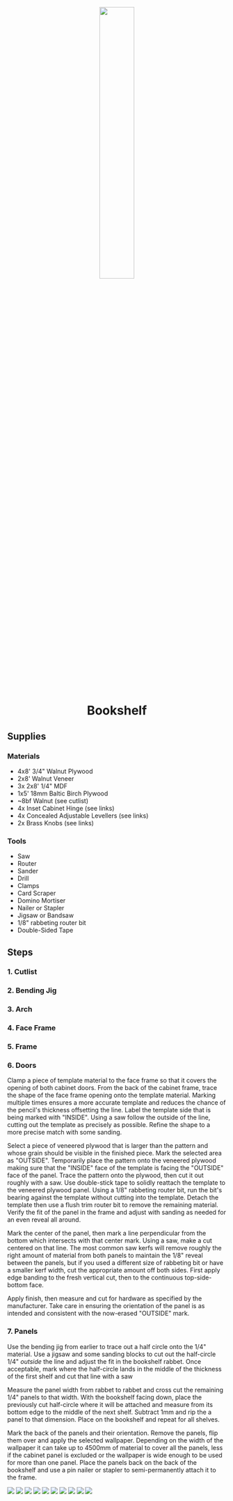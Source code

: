 <!-- 2024-10-28 -->

<p align="center">
  <img src="../../plans/bookshelf/images/wireframe.png" width="40%"/>
</p>
<h1 align="center">
  Bookshelf
  <br>
  <sup><sub><sup><sup></sub>
</h1>

## Supplies

### Materials

- 4x8&#39; 3&#x2F;4&quot; Walnut Plywood
- 2x8&#39; Walnut Veneer
- 3x 2x8&#39; 1&#x2F;4&quot; MDF
- 1x5&#39; 18mm Baltic Birch Plywood
- ~8bf Walnut (see cutlist)
- 4x Inset Cabinet Hinge (see links)
- 4x Concealed Adjustable Levellers (see links)
- 2x Brass Knobs (see links)

### Tools

- Saw
- Router
- Sander
- Drill
- Clamps
- Card Scraper
- Domino Mortiser
- Nailer or Stapler
- Jigsaw or Bandsaw
- 1&#x2F;8&quot; rabbeting router bit
- Double-Sided Tape

## Steps

### 1. Cutlist

### 2. Bending Jig

### 3. Arch

### 4. Face Frame

### 5. Frame

### 6. Doors

Clamp a piece of template material to the face frame so that it covers the
opening of both cabinet doors. From the back of the cabinet frame, trace the
shape of the face frame opening onto the template material. Marking multiple
times ensures a more accurate template and reduces the chance of the pencil's
thickness offsetting the line. Label the template side that is being marked with
"INSIDE". Using a saw follow the outside of the line, cutting out the template
as precisely as possible. Refine the shape to a more precise match with some
sanding.

Select a piece of veneered plywood that is larger than the pattern and whose
grain should be visible in the finished piece. Mark the selected area as
"OUTSIDE". Temporarily place the pattern onto the veneered plywood making sure
that the "INSIDE" face of the template is facing the "OUTSIDE" face of the
panel. Trace the pattern onto the plywood, then cut it out roughly with a saw.
Use double-stick tape to solidly reattach the template to the veneered plywood
panel. Using a 1/8" rabbeting router bit, run the bit's bearing against the
template without cutting into the template. Detach the template then use a flush
trim router bit to remove the remaining material. Verify the fit of the panel in
the frame and adjust with sanding as needed for an even reveal all around.

Mark the center of the panel, then mark a line perpendicular from the bottom
which intersects with that center mark. Using a saw, make a cut centered on that
line. The most common saw kerfs will remove roughly the right amount of material
from both panels to maintain the 1/8" reveal between the panels, but if you used
a different size of rabbeting bit or have a smaller kerf width, cut the
appropriate amount off both sides. First apply edge banding to the fresh
vertical cut, then to the continuous top-side-bottom face.

Apply finish, then measure and cut for hardware as specified by the
manufacturer. Take care in ensuring the orientation of the panel is as intended
and consistent with the now-erased "OUTSIDE" mark.

### 7. Panels

Use the bending jig from earlier to trace out a half circle onto the 1/4"
material. Use a jigsaw and some sanding blocks to cut out the half-circle 1/4"
_outside_ the line and adjust the fit in the bookshelf rabbet. Once acceptable,
mark where the half-circle lands in the middle of the thickness of the first
shelf and cut that line with a saw

Measure the panel width from rabbet to rabbet and cross cut the remaining 1/4"
panels to that width. With the bookshelf facing down, place the previously cut
half-circle where it will be attached and measure from its bottom edge to the
middle of the next shelf. Subtract 1mm and rip the a panel to that dimension.
Place on the bookshelf and repeat for all shelves.

Mark the back of the panels and their orientation. Remove the panels, flip them
over and apply the selected wallpaper. Depending on the width of the wallpaper
it can take up to 4500mm of material to cover all the panels, less if the
cabinet panel is excluded or the wallpaper is wide enough to be used for more
than one panel. Place the panels back on the back of the bookshelf and use a pin
nailer or stapler to semi-permanently attach it to the frame.

![](/plans/bookshelf/images/gallery0.png)
![](/plans/bookshelf/images/gallery1.png)
![](/plans/bookshelf/images/gallery2.png)
![](/plans/bookshelf/images/gallery3.jpg)
![](/plans/bookshelf/images/gallery4.jpg)
![](/plans/bookshelf/images/gallery5.png)
![](/plans/bookshelf/images/gallery6.jpg)
![](/plans/bookshelf/images/gallery7.png)
![](/plans/bookshelf/images/gallery8.png)
![](/plans/bookshelf/images/gallery9.png)
